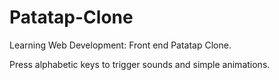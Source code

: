 # Patatap-Clone
Learning Web Development: Front end Patatap Clone.

Press alphabetic keys to trigger sounds and simple animations. 

